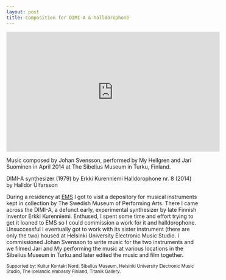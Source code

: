 ```yaml
---
layout: post
title: Composition for DIMI-A & halldorophone
---
```

<iframe width="560" height="315" src="https://www.youtube.com/embed/Ysfg3FfDFmM?rel=0&amp;showinfo=0" frameborder="0" gesture="media" allow="encrypted-media" allowfullscreen></iframe>  

Music composed by Johan Svensson, performed by My Hellgren and Jari Suominen in April 2014 at The Sibelius Museum in Turku, Finland.

DIMI-A synthesizer (1979) by Erkki Kurenniemi
Halldorophone nr. 8 (2014) by Halldór Úlfarsson

During a residency at [EMS](/2012/03/01/EMS/) I got to visit a depository for musical instruments kept in collection by The Swedish Museum of Performing Arts. There I came across the DIMI-A, a defunct early, experimental synthesizer by late Finnish inventor Erkki Kurenniemi. Enthused, I spent some time and effort trying to get it loaned to EMS so I could commission a work for it and halldorophone. Unsuccessful I eventually got to work with its sister instrument (there are only the two) housed at Helsinki University Electronic Music Studio. I commissioned Johan Svensson to write music for the two instruments and we filmed Jari and My performing the music at various locations in the Sibelius Museum in Turku and later edited the music and film together.

<small>Supported by: Kultur Kontakt Nord, Sibelius Museum, Helsinki University Electronic Music Studio, The Icelandic embassy Finland, Titanik Gallery.</small>
